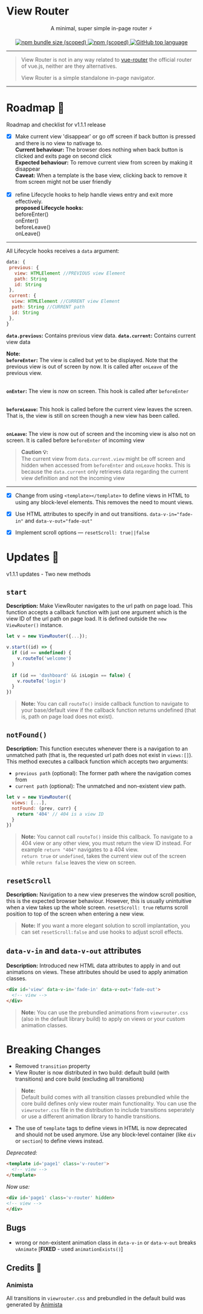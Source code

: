 # View Router

<p align="center">A minimal, super simple in-page router ⚡ </p>

<p align="center">
<a href="#">
 <img alt="npm bundle size (scoped)" src="https://img.shields.io/bundlephobia/min/@bukunmikuti/view-router?style=flat-square">
</a>
 <a href="https://www.npmjs.com/package/@bukunmikuti/view-router">
 <img alt="npm (scoped)" src="https://img.shields.io/npm/v/@bukunmikuti/view-router?style=flat-square">
 </a>
 <a href="">
  <img alt="GitHub top language" src="https://img.shields.io/github/languages/top/Bukunmikuti/view-router?logoColor=%23880000&style=flat-square">
 </a>
 </p>
 
 -------------------------
 
 > View Router is not in any way related to [vue-router](https://github.com/vuejs/vue-router) the official router of vue.js, neither are they alternatives. 
 > 
 > View Router is a simple standalone in-page navigator.
 
 -------------------------
 
 # Roadmap 🚧
 Roadmap and checklist for v1.1.1 release
 
 - [x] Make current view 'disappear' or go off screen if back button is pressed and there is no view to nativage to. <br>
 **Current behaviour:** The browser does nothing when back button is clicked and exits page on second click <br>
 **Expected behaviour:** To remove current view from screen by making it disappear <br>
 **Caveat:** When a template is the base view, clicking back to remove it from screen might not be user friendly <br><br>
 - [x] refine Lifecycle hooks to help handle views entry and exit more effectively. <br>
 **proposed Lifecycle hooks:** <br> beforeEnter() <br> onEnter() <br> beforeLeave() <br> onLeave() 
 
---
All Lifecycle hooks receives a ```data``` argument:
```javascript
data: {
 previous: {
   view: HTMLElement //PREVIOUS view Element
   path: String 
   id: String
 }, 
 current: {
  view: HTMLElement //CURRENT view Element
  path: String //CURRENT path
  id: String
 }, 
}
```
**```data.previous```:** Contains previous view data. 
**```data.current```:** Contains current view data


**Note:** <br>
**```beforeEnter```:** The view is called but yet to be displayed. Note that the previous view is out of screen by now. It is called after ```onLeave``` of the previous view. <br><br>

**```onEnter```:** The view is now on screen. This hook is called after ```beforeEnter``` <br><br>

**```beforeLeave```:** This hook is called before the current view leaves the screen. That is, the view is still on screen though  a new view has been called. <br><br>

**```onLeave```:** The view is now out of screen and the incoming view is also not on screen. It is called before ```beforeEnter``` of incoming view

> **Caution 💡:** <br>
The current view from ```data.current.view``` might be off screen and hidden when accessed from ```beforeEnter``` and ```onLeave``` hooks. This is because the ```data.current``` only retrieves
data regarding the current view definition and not the incoming view

---
- [x] Change from using ```<template></template>``` to define views in HTML to using any block-level elements. This removes the need to mount views.
- [x] Use HTML attributes to specify in and out transitions. ```data-v-in="fade-in"``` and ```data-v-out="fade-out"```
- [x] Implement scroll options — ```resetScroll: true||false```



 # Updates 🚀
 v1.1.1 updates - Two new methods 
 
## ```start```<br>
**Description:** Make ViewRouter navigates to the url path on page load. This function accepts a callback function with just one argument which is the view ID of the url path on page load. It is defined outside the ```new ViewRouter()``` instance.<br>
```javascript
let v = new ViewRouter({...});

v.start((id) => {
  if (id == undefined) {
    v.routeTo('welcome')
  }
  
  if (id == 'dashboard' && isLogin == false) {
    v.routeTo('login')
  }
})
```

> **Note:** You can call ```routeTo()``` inside callback function to navigate to your base/default view if the callback function returns undefined (that is, path on page load does not exist). 

## ```notFound()```<br>
**Description:** This function executes whenever there is a navigation to an unmatched path (that is, the requested url path does not exist in ```views:[]```).  <br>
This method executes a callback function which accepts two arguments:
- ```previous path``` (optional): The former path where the navigation comes from
- ```current path``` (optional): The unmatched and non-existent view path.

```javascript
let v = new ViewRouter({
  views: [...],
  notFound: (prev, curr) {
    return '404' // 404 is a view ID
  }
})
```
> **Note:** You cannot call ```routeTo()``` inside this callback. To navigate to a 404 view or any other view, you must return the view ID instead. For example ```return "404"``` navigates to a 404 view. <br> ```return true``` or ```undefined```, takes the current view out of the screen while ```return false``` leaves the view on screen. 

## ```resetScroll```
**Description:** Navigation to a new view preserves the window scroll position, this is the expected browser behaviour. However, this is usually unintuitive when a view takes up the whole screen. ```resetScroll: true``` returns scroll position to top of the screen when entering a new view. <br>
> **Note:** If you want a more elegant solution to scroll implantation, you can set ```resetScroll:false``` and use hooks to adjust scroll effects. 

## ```data-v-in``` and ```data-v-out``` attributes
**Description:** Introduced new HTML data attributes to apply in and out animations on views. These attributes should be used to apply animation classes. 
```html
<div id='view' data-v-in='fade-in' data-v-out='fade-out'>
  <!-- view -->
</div>
```
> **Note:** You can use the prebundled animations from ```viewrouter.css``` (also in the default library build) to apply on views or your custom animation classes.

# Breaking Changes
- Removed ```transition``` property
- View Router is now distributed in two build: default build (with transitions) and core build (excluding all transitions)
> **Note:** <br> Default build comes with all transition classes prebundled while the core build defines only view router main functionality. You can use the ```viewrouter.css``` file in the distribution to include transitions seperately or use a different animation library to handle transitions.
- The use of ```template``` tags to define views in HTML is now deprecated and should not be used anymore. Use any block-level container (like ```div``` or ```section```) to define views instead.

*Deprecated:*<br> 
```html 
<template id='page1' class='v-router'>
  <!-- view -->
</template>
```
*Now use:*<br>
```html
<div id='page1' class='v-router' hidden>
<!-- view -->
</div>
```

## Bugs
- wrong or non-existent animation class in ```data-v-in``` or ```data-v-out``` breaks ```vAnimate``` [**FIXED** - used ```animationExists()```]


## Credits 🙌
### Animista
All transitions in ```viewrouter.css``` and prebundled in the default build was generated by [Animista](https://animista.net/)
